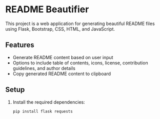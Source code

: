 # README Beautifier

This project is a web application for generating beautiful README files using Flask, Bootstrap, CSS, HTML, and JavaScript.

## Features
- Generate README content based on user input
- Options to include table of contents, icons, license, contribution guidelines, and author details
- Copy generated README content to clipboard

## Setup
1. Install the required dependencies:
   ```sh
   pip install flask requests
